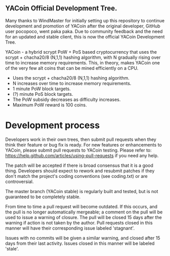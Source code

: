 YACoin Official Development Tree.
---------------------------------------
Many thanks to WindMaster for initially setting up this repository to continue development and promotion of YACoin after the original
developer, GitHub user pocopoco, went paka paka. Due to community feedback and the need for an updated and stable client, this is now the official YACoin Development Tree. 

YACoin - a hybrid scrypt PoW + PoS based cryptocurrency that uses the scrypt + chacha20/8 (N,1,1) hashing algorithm, with N gradually rising over time to increase memory requirements. This, in theory, makes YACoin one of the very few alt coins that can be mined efficiently on a CPU.

* Uses the scrypt + chacha20/8 (N,1,1) hashing algorithm.
* N increases over time to increase memory requirements.
* 1 minute PoW block targets.
* (?) minute PoS block targets.
* The PoW subsidy decreases as difficulty increases.
* Maximum PoW reward is 100 coins.

Development process
===========================

Developers work in their own trees, then submit pull requests when
they think their feature or bug fix is ready. For new features or
enhancements to YACoin, please submit pull requests to YACoin testing. 
Please refer to: https://help.github.com/articles/using-pull-requests
if you need any help.

The patch will be accepted if there is broad consensus that it is a
good thing.  Developers should expect to rework and resubmit patches
if they don't match the project's coding conventions (see coding.txt)
or are controversial.

The master branch (YACoin stable) is regularly built and tested, but is not guaranteed to be completely stable. 

From time to time a pull request will become outdated. If this occurs, and
the pull is no longer automatically mergeable; a comment on the pull will
be used to issue a warning of closure. The pull will be closed 15 days
after the warning if action is not taken by the author. Pull requests closed
in this manner will have their corresponding issue labeled 'stagnant'.

Issues with no commits will be given a similar warning, and closed after
15 days from their last activity. Issues closed in this manner will be 
labeled 'stale'.
